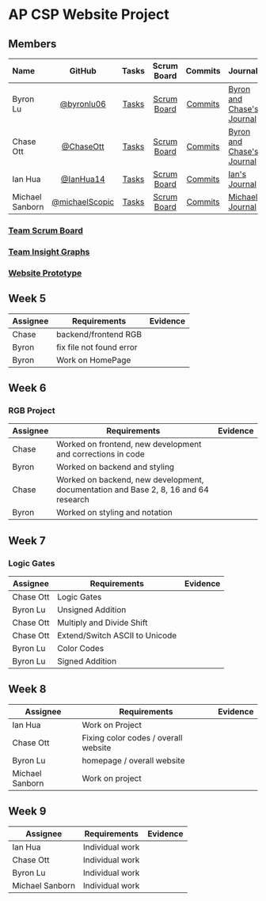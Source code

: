 # AP CSP Website Project

## Members
| Name| GitHub      | Tasks         | Scrum Board   | Commits       | Journal |
|    :---     |    :----:   |     :---:     | :---:         | :---:         |   :---        |
| Byron Lu      |       [@byronlu06](https://github.com/byronlu06)      |       [Tasks](https://github.com/byronlu06/flask_portfolio/issues)      |        [Scrum Board](https://github.com/byronlu06/flask_portfolio/projects/1)     |      [Commits](https://github.com/byronlu06/flask_portfolio/commits/main?author=byronlu06)        |      [Byron and Chase's Journal](https://docs.google.com/document/d/1hiMOqhQTmJGTgKJEy1R_7JWktAQJBVpXeyeKn1s1P54/edit)     |
| Chase Ott     |       [@ChaseOtt](https://github.com/ChaseOtt)        |       [Tasks](https://github.com/byronlu06/flask_portfolio/issues)        |        [Scrum Board](https://github.com/byronlu06/flask_portfolio/projects/1)     |       [Commits](https://github.com/byronlu06/flask_portfolio/commits/main?author=ChaseOtt)      |        [Byron and Chase's Journal](https://docs.google.com/document/d/1hiMOqhQTmJGTgKJEy1R_7JWktAQJBVpXeyeKn1s1P54/edit)      |
| Ian Hua       |       [@IanHua14](https://github.com/IanHua14)        |       [Tasks](https://github.com/byronlu06/flask_portfolio/issues)        |        [Scrum Board](https://github.com/byronlu06/flask_portfolio/projects/1)     |      [Commits](https://github.com/byronlu06/flask_portfolio/commits/main?author=IanHua14)     |       [Ian's Journal](https://docs.google.com/document/d/1LyGa4e3WyeublzA5xwowL1aHKP0PfnImbKf3UBsEHR4/edit)      |
| Michael Sanborn        |       [@michaelScopic](https://github.com/michaelScopic)      |       [Tasks](https://github.com/byronlu06/flask_portfolio/issues)      |        [Scrum Board](https://github.com/byronlu06/flask_portfolio/projects/1)     |       [Commits](https://github.com/byronlu06/flask_portfolio/commits/main?author=michaelScopic)        |      [Michael's Journal](https://docs.google.com)     |

### [Team Scrum Board](https://github.com/byronlu06/flask_portfolio/projects/1)
### [Team Insight Graphs](https://github.com/byronlu06/flask_portfolio/graphs/contributors)
### [Website Prototype](https://www.figma.com/file/2Be2nAm0tM2Fkvxm0iZiVR/Website-Prototype?node-id=0%3A1)
## Week 5

| Assignee | Requirements             | Evidence                                                                                                |
| -------- | ------------------------ | ------------------------------------------------------------------------------------------------------- |
| Chase | backend/frontend RGB     |  |
| Byron      | fix file not found error |                                                                                              |
| Byron    | Work on HomePage         |  |


## Week 6

### RGB Project

| Assignee | Requirements                                                                        | Evidence                                                                                                                                                                                                                                                             |
| -------- | ----------------------------------------------------------------------------------- | -------------------------------------------------------------------------------------------------------------------------------------------------------------------------------------------------------------------------------------------------------------------- |
| Chase   | Worked on frontend, new development and corrections in code                         |                                                                                                                                                        |
| Byron    | Worked on backend and styling                                                       |                                                      |
| Chase   | Worked on backend, new development, documentation and Base 2, 8, 16 and 64 research |                                   |
| Byron   | Worked on styling and notation                                                |  |

 
## Week 7

### Logic Gates

| Assignee | Requirements                                                                        | Evidence                                                                                                                                                                                                                                                             |
| -------- | ----------------------------------------------------------------------------------- | -------------------------------------------------------------------------------------------------------------------------------------------------------------------------------------------------------------------------------------------------------------------- |
| Chase Ott    | Logic Gates    |                                                                                                                                                                 |
| Byron Lu     | Unsigned Addition       |                                                          |
| Chase Ott   | Multiply and Divide Shift |                                   |
| Chase Ott   | Extend/Switch ASCII to Unicode |  |
| Byron Lu | Color Codes | |
| Byron Lu | Signed Addition | |

## Week 8

| Assignee | Requirements | Evidence                                                                                                                                             
| -------- | --------------------------- | ------------------------- |
| Ian Hua    | Work on Project   |  |                   
| Chase Ott   | Fixing color codes / overall website | |
| Byron Lu   | homepage / overall website | |
| Michael Sanborn | Work on project|  |

## Week 9

| Assignee | Requirements | Evidence                                                                                                                                             
| -------- | --------------------------- | ------------------------- |
| Ian Hua    |  Individual work  |  |                   
| Chase Ott   | Individual work | |
| Byron Lu   | Individual work | |
| Michael Sanborn | Individual work|  |
